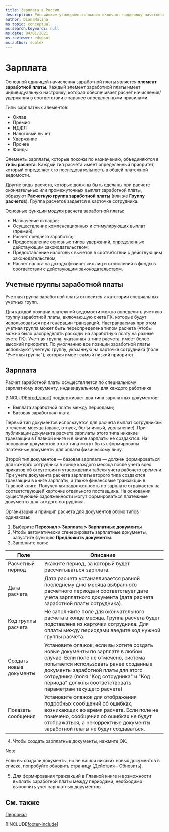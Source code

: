```yaml
---
title: Зарплата в России
description: Российские усовершенствования включают поддержку начисления заработной платы.
author: DianaMalina
ms.topic: conceptual
ms.search.keywords: null
ms.date: 04/01/2021
ms.reviewer: edupont
ms.author: soalex
---
```


# <a name="payroll" />Зарплата

Основной единицей начисления заработной платы является **элемент заработной платы**. Каждый элемент заработной платы имеет индивидуальную настройку, которая обеспечивает расчет начисления/удержания в соответствии с заранее определенными правилами. 

Типы зарплатных элементов:

- Оклад
- Премия
- НДФЛ
- Налоговый вычет
- Удержание
- Прочее
- Фонды

Элементы зарплаты, которые похожи по назначению, объединяются в **типы расчета**. Каждый тип расчета имеет определенный приоритет, который определяет его последовательность в общей платежной ведомости.

Другие виды расчета, которые должны быть сделаны при расчете окончательных или промежуточных выплат заработной платы, образуют **Расчетную группа заработной платы** (или же **Группу расчетов**). Группа расчетов задается в карточке сотрудника.

Основные функции модуля расчета заработной платы:

- Назначение окладов; 
- Осуществление компенсационных и стимулирующих выплат (премий); 
- Расчет среднего заработка;
- Предоставление основных типов удержаний, определенных действующим законодательством; 
- Предоставление налоговых вычетов в соответствии с действующим законодательством; 
- Расчет налога на доходы физических лиц и отчислений в фонды в соответствии с действующим законодательством.

## <a name="payroll-accounting-groups" />Учетные группы заработной платы

Учетная группа заработной платы относится к категории специальных учетных групп.

Для каждой позиции платежной ведомости можно определить учетную группу заработной платы, включающую счета ГК, которые будут использоваться при генерации транзакций. Настраиваемая при этом учетная группа может быть переопределена типом расчета (чтобы можно было распределять расходы на заработную плату на разные счета ГК). Учетная группа, указанная в типе расчета, имеет более высокий приоритет. По умолчанию все позиции заработной платы используют учетную группу, указанную на карточке сотрудника (поле "Учетная группа"), которая имеет самый низкий приоритет.

## <a name="payroll-1" />Зарплата

Расчет заработной платы осуществляется по специальному зарплатному документу, индивидуальному для каждого работника.

[!INCLUDE[prod_short](../../includes/prod_short.md)] поддерживает два типа зарплатных документов: 

- Выплата заработной платы между периодами; 
- Базовая заработная плата. 

Первый тип документов используется для расчета выплат сотрудникам в течение месяца (аванс, отпуск, больничный, увольнение). При публикации документа расчета зарплаты этого типа никакие транзакции в Главной книге и в книге зарплаты не создаются. На основании документов этого типа могут быть сформированы платежные документы для оплаты физическому лицу. 

Второй тип документов — базовая зарплата — должен формироваться для каждого сотрудника в конце каждого месяца после учета всех приказов об отсутствии и утверждения табеля учета рабочего времени. При учете документа расчета зарплаты второго типа создаются транзакции в книге зарплаты, а также финансовые транзакции в Главной книге. Полученная задолженность по зарплате отражается на соответствующей карточке отдельного поставщика. На основании существующей задолженности могут формироваться платежные документы для каждого сотрудника.

Организация и принцип расчета для документов обоих типов одинаковы:

1. Выберите **Персонал > Зарплата > Зарплатные документы**
2. Чтобы автоматически сгенерировать зарплатные документы, запустите функцию **Предложить документы**.
3. Заполните поля:

| Поле                  | Описание                                                  |
| ---------------------- | ------------------------------------------------------------ |
| Расчетный период     | Укажите период, за который будет рассчитываться зарплата.  |
| Дата расчета       | Дата расчета устанавливается равной последнему дню месяца выбранного расчетного периода и соответствует дате учета зарплатного документа (дата расчета заработной платы сотрудника). |
| Код группы расчета | Не заполняйте поле для окончательного расчета в конце месяца. Группа расчета будет подставлена из карточки сотрудника. Для оплаты между периодами введите код нужной группы расчета. |
| Создать новые документы   | Установите флажок, если вы хотите создать новые документы по зарплате в любом случае. Если поле не отмечено, система попытается использовать ранее созданные документы заработной платы для этого сотрудника (поля "Код сотрудника" и "Код периода" должны соответствовать параметрам текущего расчета) |
| Показать сообщения          | Установите флажок для отображения подробных сообщений об ошибках, возникающих во время расчета. Если поле не помечено, сообщения об ошибках не будут отображаться, а некорректные документы заработной платы не будут создаваться. |

4. Чтобы создать зарплатные документы, нажмите ОК. 

  > [!NOTE]
  > Если вы создали документы, но не нашли никаких новых документов в списке, попробуйте обновить страницу (Действия - Обновить).

5. Для формирования транзакций в Главной книге и возможности выплаты заработной платы между периодами, необходимо выполнить учет зарплатных документов.

## <a name="see-also" />См. также

[Персонал](Human-Resources.md)  


[!INCLUDE[footer-include](../../includes/footer-banner.md)]
